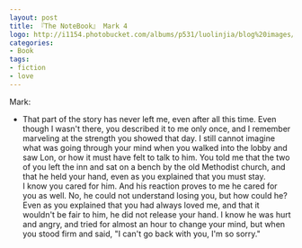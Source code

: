 ```yaml
---
layout: post
title: 『The NoteBook』 Mark 4
logo: http://i1154.photobucket.com/albums/p531/luolinjia/blog%20images/1217_zpsfbf55d8a.jpg
categories:
- Book
tags:
- fiction
- love
---
```


Mark:  

- That part of the story has never left me, even after all this time. Even though I wasn't there, you described it to me only once, and I remember marveling at the strength you showed that day. I still cannot imagine what was going through your mind when you walked into the lobby and saw Lon, or how it must have felt to talk to him. You told me that the two of you left the inn and sat on a bench by the old Methodist church, and that he held your hand, even as you explained that you must stay.  
I know you cared for him. And his reaction proves to me he cared for you as well. No, he could not understand losing you, but how could he? Even as you explained that you had always loved me, and that it wouldn't be fair to him, he did not release your hand. I know he was hurt and angry, and tried for almost an hour to change your mind, but when you stood firm and said, "I can't go back with you, I'm so sorry."
